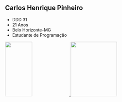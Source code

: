 <h2>Carlos Henrique Pinheiro</h2>
<ul>
  <li> DDD 31
  <li> 21 Anos
  <li> Belo Horizonte-MG
  <li> Estudante de Programação
</ul>

<div>
<a href="https://github.com/carloshpinheiro">
<img width="42%" height="180em" src="https://github-readme-stats.vercel.app/api?username=CarlosHPinheiro&show_icons=true&theme=dark"/>
<img width="55%" height="180em" src="https://github-readme-stats.vercel.app/api/top-langs/?username=CarlosHPinheiro&layout=compact&theme=dark"/>
</div>
